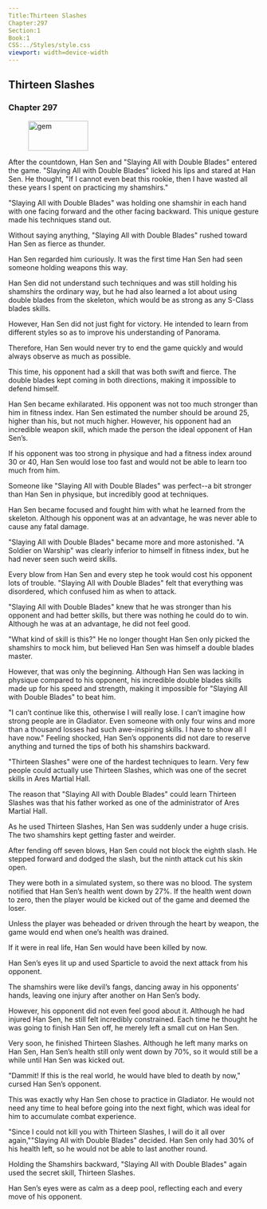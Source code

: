 ```yaml
---
Title:Thirteen Slashes 
Chapter:297 
Section:1 
Book:1 
CSS:../Styles/style.css 
viewport: width=device-width
---
```

  
## Thirteen Slashes
### Chapter 297
  
<figure>
	<img src="../Images/gem.gif" alt="gem" id="gem" width="120" height="60" />
</figure>
  

  
After the countdown, Han Sen and "Slaying All with Double Blades" entered the game. "Slaying All with Double Blades" licked his lips and stared at Han Sen. He thought, "If I cannot even beat this rookie, then I have wasted all these years I spent on practicing my shamshirs."

"Slaying All with Double Blades" was holding one shamshir in each hand with one facing forward and the other facing backward. This unique gesture made his techniques stand out.

Without saying anything, "Slaying All with Double Blades" rushed toward Han Sen as fierce as thunder.

Han Sen regarded him curiously. It was the first time Han Sen had seen someone holding weapons this way.

Han Sen did not understand such techniques and was still holding his shamshirs the ordinary way, but he had also learned a lot about using double blades from the skeleton, which would be as strong as any S-Class blades skills.

However, Han Sen did not just fight for victory. He intended to learn from different styles so as to improve his understanding of Panorama.

Therefore, Han Sen would never try to end the game quickly and would always observe as much as possible.

This time, his opponent had a skill that was both swift and fierce. The double blades kept coming in both directions, making it impossible to defend himself.

Han Sen became exhilarated. His opponent was not too much stronger than him in fitness index. Han Sen estimated the number should be around 25, higher than his, but not much higher. However, his opponent had an incredible weapon skill, which made the person the ideal opponent of Han Sen’s.

If his opponent was too strong in physique and had a fitness index around 30 or 40, Han Sen would lose too fast and would not be able to learn too much from him.

Someone like "Slaying All with Double Blades" was perfect--a bit stronger than Han Sen in physique, but incredibly good at techniques.

Han Sen became focused and fought him with what he learned from the skeleton. Although his opponent was at an advantage, he was never able to cause any fatal damage.

"Slaying All with Double Blades" became more and more astonished. "A Soldier on Warship" was clearly inferior to himself in fitness index, but he had never seen such weird skills.

Every blow from Han Sen and every step he took would cost his opponent lots of trouble. "Slaying All with Double Blades" felt that everything was disordered, which confused him as when to attack.

"Slaying All with Double Blades" knew that he was stronger than his opponent and had better skills, but there was nothing he could do to win. Although he was at an advantage, he did not feel good.

"What kind of skill is this?" He no longer thought Han Sen only picked the shamshirs to mock him, but believed Han Sen was himself a double blades master.

However, that was only the beginning. Although Han Sen was lacking in physique compared to his opponent, his incredible double blades skills made up for his speed and strength, making it impossible for "Slaying All with Double Blades" to beat him.

"I can’t continue like this, otherwise I will really lose. I can’t imagine how strong people are in Gladiator. Even someone with only four wins and more than a thousand losses had such awe-inspiring skills. I have to show all I have now." Feeling shocked, Han Sen’s opponents did not dare to reserve anything and turned the tips of both his shamshirs backward.

"Thirteen Slashes" were one of the hardest techniques to learn. Very few people could actually use Thirteen Slashes, which was one of the secret skills in Ares Martial Hall.

The reason that "Slaying All with Double Blades" could learn Thirteen Slashes was that his father worked as one of the administrator of Ares Martial Hall.

As he used Thirteen Slashes, Han Sen was suddenly under a huge crisis. The two shamshirs kept getting faster and weirder.

After fending off seven blows, Han Sen could not block the eighth slash. He stepped forward and dodged the slash, but the ninth attack cut his skin open.

They were both in a simulated system, so there was no blood. The system notified that Han Sen’s health went down by 27%. If the health went down to zero, then the player would be kicked out of the game and deemed the loser.

Unless the player was beheaded or driven through the heart by weapon, the game would end when one’s health was drained.

If it were in real life, Han Sen would have been killed by now.

Han Sen’s eyes lit up and used Sparticle to avoid the next attack from his opponent.

The shamshirs were like devil’s fangs, dancing away in his opponents’ hands, leaving one injury after another on Han Sen’s body.

However, his opponent did not even feel good about it. Although he had injured Han Sen, he still felt incredibly constrained. Each time he thought he was going to finish Han Sen off, he merely left a small cut on Han Sen.

Very soon, he finished Thirteen Slashes. Although he left many marks on Han Sen, Han Sen’s health still only went down by 70%, so it would still be a while until Han Sen was kicked out.

"Dammit! If this is the real world, he would have bled to death by now," cursed Han Sen’s opponent.

This was exactly why Han Sen chose to practice in Gladiator. He would not need any time to heal before going into the next fight, which was ideal for him to accumulate combat experience.

"Since I could not kill you with Thirteen Slashes, I will do it all over again,""Slaying All with Double Blades" decided. Han Sen only had 30% of his health left, so he would not be able to last another round.

Holding the Shamshirs backward, "Slaying All with Double Blades" again used the secret skill, Thirteen Slashes.

Han Sen’s eyes were as calm as a deep pool, reflecting each and every move of his opponent.